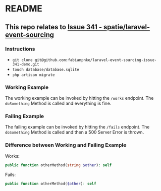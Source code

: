 # README

## This repo relates to [Issue 341 - spatie/laravel-event-sourcing](https://github.com/spatie/laravel-event-sourcing/issues/341)

### Instructions

- `git clone git@github.com:fabianpnke/laravel-event-sourcing-issue-341-demo.git`
- `touch database/database.sqlite`
- `php artisan migrate`

### Working Example

The working example can be invoked by hitting the `/works` endpoint. The `doSomething` Method is called and everything is fine.

### Failing Example

The failing example can be invoked by hitting the `/fails` endpoint. The `doSomething` Method is called and then a 500 Server Error is thrown.

### Difference between Working and Failing Example

Works:
```php
public function otherMethod(string $other): self
```

Fails:
```php
public function otherMethod($other): self
```
